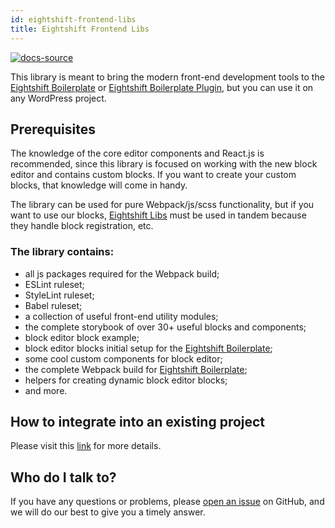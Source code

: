 ```yaml
---
id: eightshift-frontend-libs
title: Eightshift Frontend Libs
---
```


[![docs-source](https://img.shields.io/badge/version--5.0.0-eigthshift--frontend--libs-yellow?style=for-the-badge&logo=javascript&labelColor=2a2a2a)](https://github.com/infinum/eightshift-frontend-libs)

This library is meant to bring the modern front-end development tools to the [Eightshift Boilerplate](https://github.com/infinum/eightshift-boilerplate) or [Eightshift Boilerplate Plugin](https://github.com/infinum/eightshift-boilerplate-plugin), but you can use it on any WordPress project.

## Prerequisites

The knowledge of the core editor components and React.js is recommended, since this library is focused on working with the new block editor and contains custom blocks. If you want to create your custom blocks, that knowledge will come in handy.

The library can be used for pure Webpack/js/scss functionality, but if you want to use our blocks, [Eightshift Libs](https://github.com/infinum/eightshift-libs/) must be used in tandem because they handle block registration, etc.

### The library contains:

- all js packages required for the Webpack build;
- ESLint ruleset;
- StyleLint ruleset;
- Babel ruleset;
- a collection of useful front-end utility modules;
- the complete storybook of over 30+ useful blocks and components;
- block editor block example;
- block editor blocks initial setup for the [Eightshift Boilerplate](https://github.com/infinum/eightshift-boilerplate);
- some cool custom components for block editor;
- the complete Webpack build for [Eightshift Boilerplate](https://github.com/infinum/eightshift-boilerplate);
- helpers for creating dynamic block editor blocks;
- and more.

## How to integrate into an existing project

Please visit this [link](legacy/v5/advanced/custom-eightshift-frontend-libs-usage) for more details.

## Who do I talk to?

If you have any questions or problems, please [open an issue](https://github.com/infinum/eightshift-frontend-libs/issues) on GitHub, and we will do our best to give you a timely answer.
